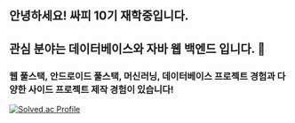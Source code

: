 ## 안녕하세요! 싸피 10기 재학중입니다. 
## 관심 분야는 데이터베이스와 자바 웹 백엔드 입니다. 👋
### 웹 풀스택, 안드로이드 풀스택, 머신러닝, 데이터베이스 프로젝트 경험과 다양한 사이드 프로젝트 제작 경험이 있습니다! 

[![Solved.ac Profile](http://mazassumnida.wtf/api/v2/generate_badge?boj=orange11th)](https://solved.ac/orange11th/)

<!--
**orange11th/orange11th** is a ✨ _special_ ✨ repository because its `README.md` (this file) appears on your GitHub profile.

Here are some ideas to get you started:

- 🔭 I’m currently working on ...
- 🌱 I’m currently learning ...
- 👯 I’m looking to collaborate on ...
- 🤔 I’m looking for help with ...
- 💬 Ask me about ...
- 📫 How to reach me: ...
- 😄 Pronouns: ...
- ⚡ Fun fact: ...
-->
